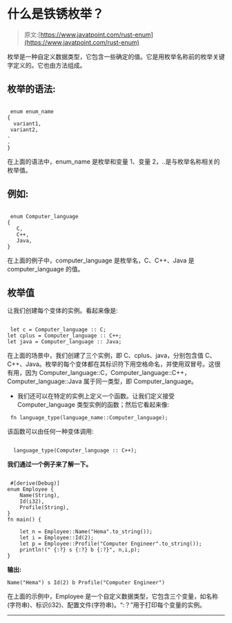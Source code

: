 # 什么是铁锈枚举？

> 原文:[https://www.javatpoint.com/rust-enum](https://www.javatpoint.com/rust-enum)

枚举是一种自定义数据类型，它包含一些确定的值。它是用枚举名称前的枚举关键字定义的。它也由方法组成。

## 枚举的语法:

```

 enum enum_name
{
  variant1,
 variant2,
.
.
}

```

在上面的语法中，enum_name 是枚举和变量 1、变量 2，..是与枚举名称相关的枚举值。

## 例如:

```

 enum Computer_language
{
   C,
   C++,
   Java,
} 

```

在上面的例子中，computer_language 是枚举名，C、C++、Java 是 computer_language 的值。

## 枚举值

让我们创建每个变体的实例。看起来像是:

```

 let c = Computer_language :: C;
let cplus = Computer_language :: C++;
let java = Computer_language :: Java;

```

在上面的场景中，我们创建了三个实例，即 C、cplus、java，分别包含值 C、C++、Java。枚举的每个变体都在其标识符下用空格命名，并使用双冒号。这很有用，因为 Computer_language::C，Computer_language::C++，Computer_language::Java 属于同一类型，即 Computer_language。

*   我们还可以在特定的实例上定义一个函数。让我们定义接受 Computer_language 类型实例的函数；然后它看起来像:

```
 fn language_type(language_name::Computer_language);

```

该函数可以由任何一种变体调用:

```

  language_type(Computer_language :: C++);

```

**我们通过一个例子来了解一下。**

```

 #[derive(Debug)]
enum Employee {
    Name(String),
    Id(i32),
    Profile(String),
}
fn main() {

    let n = Employee::Name("Hema".to_string());
    let i = Employee::Id(2);
    let p = Employee::Profile("Computer Engineer".to_string());
    println!(" {:?} s {:?} b {:?}", n,i,p);
}

```

**输出:**

```
Name("Hema") s Id(2) b Profile("Computer Engineer")

```

在上面的示例中，Employee 是一个自定义数据类型，它包含三个变量，如名称(字符串)、标识(i32)、配置文件(字符串)。“:？”用于打印每个变量的实例。

* * *